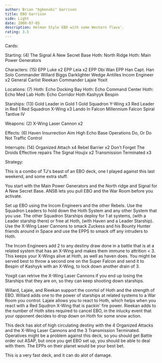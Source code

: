 ```yaml
---
author: Brian "bgkenobi" Garrison
title: EBO Garrison
side: Light
date: 2000-07-05
description: Holman Style EBO with some Western flava'.
rating: 3.5
---
```

Cards: 

Starting: (4)
The Signal
A New Secret Base
Hoth: North Ridge
Hoth: Main Power Generators

Characters: (15)
EPP Luke x2
EPP Leia x2
EPP Obi Wan
EPP Han
Capt. Han Solo
Commander Willard
Biggs Darklighter
Wedge Antilles
Incom Engineer x2
General Carlist Rieekan
Commander Lajaie
Yoxit

Locations: (7)
Hoth: Echo Docking Bay
Hoth: Echo Command Center
Hoth: Echo Med Lab
Hoth: Echo Corridor
Hoth
Kashyyk
Bespin

Starships: (13)
Gold Leader in Gold 1
Gold Squadron Y-Wing x3
Red Leader in Red 1
Red Squadron X-Wing x3
Lando In Falcon
Millennium Falcon
Spiral
Tantive IV

Weapons: (2)
X-Wing Laser Cannon x2

Effects: (6)
Haven
Insurrection
Aim High
Echo Base Operations
Do, Or Do Not
Traffic Control

Interrupts: (14)
Organized Attach x4
Rebel Barrier x2
Don't Forget The Droids
Effective repairs
The Signal
Houjix x2
Transmission Terminated x3




Strategy: 

This is a combo of TJ's beast of an EBO deck, one I played against this last weekend, and some extra stuff.

You start with the Main Power Generators and the North ridge and Signal for A New Secret Base.	ANSB lets you pull EBO and the War Room before you activate.

Set up EBO using the Incom Engineers and the other Rebels.  Use the Squadron Leaders to hold down the Hoth System and any other System that you use.  The other Squadron Starships deploy for 1 at systems, (with a Leader starship there) or free at Hoth, (with Haven and a Leader Starship).  Use the X-Wing Laser Cannons to smack Zuckess and his Bounty Hunter friends around in Space and use the EPPS to smack off any intruders to Hoth.

The Incom Engineers add 2 to any destiny draw done in a battle that is at a related system that has an X-Wing and makes them immune to attrition < 3.  This keeps your X-Wings alive at Hoth, as well as haven does.  You might be served best to throw a second one on the	Super Falcon and send it to Bespin of Kashyyk with an X-Wing, to lock down another drain of 3.

Yoxgit can retrive the X-Wing Laser Cannons if you end up losing the Starships that they are on, so they can keep shooting down starships.

Willard, Lajaie, and Rieekan support the conrtol of Hoth and the strength of EBO.  Willard adds one to the power of starships at related systems to a War Room you control.  Lajaie allows you to react to Hoth, which helps when you react with a Red Squdron X-Wing that is packin' fire power.  Rieekan adds to the number of Hoth sites required to cancel EBO, in the inlucky event that your opponent decides to drop down on Hoth for some snow action.

This deck has alot of high circulating destiny with the 4 Organized Attacks and the X-Wing Laser Cannons and the 3 Transmission Terminated.  Operatives might be a problem against this deck, so you should get Battle order out ASAP, but once you get EBO set up, you should be able to deal with them.  The EPPs on their planet would be your best bet.

This is a very fast deck, and it can do alot of damage.